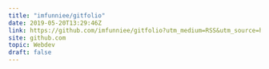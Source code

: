 ```yaml
---
title: "imfunniee/gitfolio"
date: 2019-05-20T13:29:46Z
link: https://github.com/imfunniee/gitfolio?utm_medium=RSS&utm_source=hune
site: github.com
topic: Webdev
draft: false
---
```


